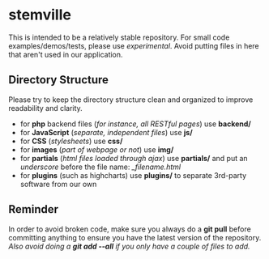 stemville
=========

This is intended to be a relatively stable repository. For small code examples/demos/tests, please use *experimental*. Avoid putting files in here that aren't used in our application.

Directory Structure
----------
Please try to keep the directory structure clean and organized to improve readability and clarity.

+ for **php** backend files (*for instance, all RESTful pages*) use **backend/**
+ for **JavaScript** (*separate, independent files*) use **js/**
+ for **CSS** (*stylesheets*) use **css/**
+ for **images** (*part of webpage or not*) use **img/**
+ for **partials** (*html files loaded through ajax*) use **partials/** and put an *underscore* before the file name: *_filename.html*
+ for **plugins** (such as highcharts) use **plugins/** to separate 3rd-party software from our own

Reminder
--------
In order to avoid broken code, make sure you always do a **git pull** before committing anything to ensure you have the latest version of the repository. *Also avoid doing a **git add --all** if you only have a couple of files to add.*